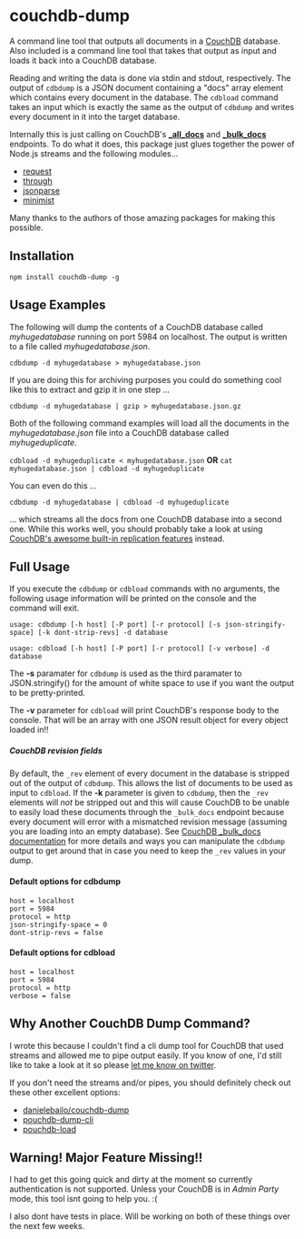couchdb-dump
========

A command line tool that outputs all documents in a [CouchDB](http://couchdb.apache.org) database. Also included is a command line tool that takes that output as input and loads it back into a CouchDB database.

Reading and writing the data is done via stdin and stdout, respectively. The output of `cdbdump` is a JSON document containing a "docs" array element which contains every document in the database. The `cdbload` command takes an input which is exactly the same as the output of `cdbdump` and writes every document in it into the target database.

Internally this is just calling on CouchDB's [**_all_docs**](http://docs.couchdb.org/en/1.6.1/api/database/bulk-api.html#) and [**_bulk_docs**](http://docs.couchdb.org/en/1.6.1/api/database/bulk-api.html#post--db-_bulk_docs) endpoints. To do what it does, this package just glues together the power of Node.js streams and the following modules...

- [request](https://github.com/request/request)
- [through](https://github.com/dominictarr/through)
- [jsonparse](https://github.com/creationix/jsonparse)
- [minimist](https://github.com/substack/minimist)

Many thanks to the authors of those amazing packages for making this possible.

## Installation

`npm install couchdb-dump -g`

## Usage Examples

The following will dump the contents of a CouchDB database called *myhugedatabase* running on port 5984 on localhost. The output is written to a file called *myhugedatabase.json*.

`cdbdump -d myhugedatabase > myhugedatabase.json`

If you are doing this for archiving purposes you could do something cool like this to extract and gzip it in one step ...

`cdbdump -d myhugedatabase | gzip > myhugedatabase.json.gz`

Both of the following command examples will load all the documents in the *myhugedatabase.json* file into a CouchDB database called *myhugeduplicate*.

`cdbload -d myhugeduplicate < myhugedatabase.json`
 **OR**
`cat myhugedatabase.json | cdbload -d myhugeduplicate`

You can even do this ...

`cdbdump -d myhugedatabase | cdbload -d myhugeduplicate`

... which streams all the docs from one CouchDB database into a second one. While this works well, you should probably take a look at using [CouchDB's awesome built-in replication features](http://guide.couchdb.org/draft/replication.html) instead.


## Full Usage

If you execute the `cdbdump` or `cdbload` commands with no arguments, the following usage information will be printed on the console and the command will exit.

`usage: cdbdump [-h host] [-P port] [-r protocol] [-s json-stringify-space] [-k dont-strip-revs] -d database`

`usage: cdbload [-h host] [-P port] [-r protocol] [-v verbose] -d database`

The **-s** paramater for `cdbdump` is used as the third paramater to JSON.stringify() for the amount of white space to use if you want the output to be pretty-printed.

The **-v** parameter for `cdbload` will print CouchDB's response body to the console. That will be an array with one JSON result object for every object loaded in!!

##### CouchDB revision fields
By default, the `_rev` element of every document in the database is stripped out of the output of `cdbdump`. This allows the list of documents to be used as input to `cdbload`. If the **-k** parameter is given to `cdbdump`, then the `_rev` elements will *not* be stripped out and this will cause CouchDB to be unable to easily load these documents through the `_bulk_docs` endpoint because every document will error with a mismatched revision message (assuming you are loading into an empty database). See [CouchDB _bulk_docs documentation](http://docs.couchdb.org/en/1.6.1/api/database/bulk-api.html#post--db-_bulk_docs) for more details and ways you can manipulate the `cdbdump` output to get around that in case you need to keep the `_rev` values in your dump.

#### Default options for cdbdump

    host = localhost
    port = 5984
    protocol = http
    json-stringify-space = 0
    dont-strip-revs = false

#### Default options for cdbload

    host = localhost
    port = 5984
    protocol = http
    verbose = false

## Why Another CouchDB Dump Command?
I wrote this because I couldn't find a cli dump tool for CouchDB that used streams and allowed me to pipe output easily. If you know of one, I'd still like to take a look at it so please [let me know on twitter](https://twitter.com/RaffiMinassian).

If you don't need the streams and/or pipes, you should definitely check out these other excellent options:

- [danielebailo/couchdb-dump](https://github.com/danielebailo/couchdb-dump)
- [pouchdb-dump-cli](https://www.npmjs.com/package/pouchdb-dump-cli)
- [pouchdb-load](https://www.npmjs.com/package/pouchdb-load)


## Warning! Major Feature Missing!!

I had to get this going quick and dirty at the moment so currently authentication is not supported. Unless your CouchDB is in *Admin Party* mode, this tool isnt going to help you. :(  

I also dont have tests in place. Will be working on both of these things over the next few weeks.
